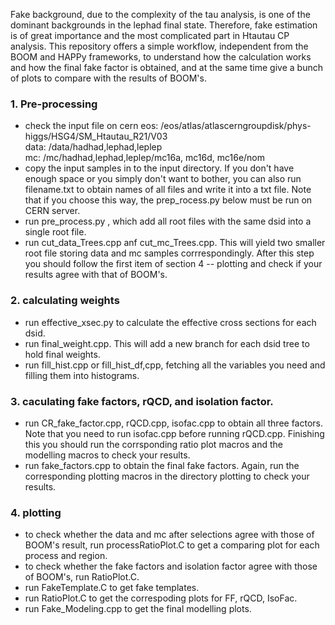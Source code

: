 Fake background, due to the complexity of the tau analysis, is one of the dominant backgrounds in the lephad final state. Therefore, fake estimation is of great importance and the most complicated part in Htautau CP analysis. This repository offers a simple workflow, independent from the BOOM and HAPPy frameworks, to understand how the calculation works and how the final fake factor is obtained, and at the same time give a bunch of plots to compare with the results of BOOM's.

### 1. Pre-processing
- check the input file on cern eos: /eos/atlas/atlascerngroupdisk/phys-higgs/HSG4/SM_Htautau_R21/V03<br>
    data: /data/hadhad,lephad,leplep<br>
    mc: /mc/hadhad,lephad,leplep/mc16a, mc16d, mc16e/nom<br>
- copy the input samples in to the input directory. If you don't have enough space or you simply don't want to bother, you can also run filename.txt to obtain names of all files and write it into a txt file. Note that if you choose this way, the prep_rocess.py below must be run on CERN server.
- run pre_process.py , which add all root files with the same dsid into a single root file.
- run cut_data_Trees.cpp anf cut_mc_Trees.cpp. This will yield two smaller root file storing data and mc samples corrrespondingly. After this step you should follow the first item of section 4 -- plotting and check if your results agree with that of BOOM's.

### 2. calculating weights
- run effective_xsec.py to calculate the effective cross sections for each dsid.
- run final_weight.cpp. This will add a new branch for each dsid tree to hold final weights.
- run fill_hist.cpp or fill_hist_df,cpp, fetching all the variables you need and filling them into histograms.

### 3. caculating fake factors, rQCD, and isolation factor.
- run CR_fake_factor.cpp, rQCD.cpp, isofac.cpp to obtain all three factors. Note that you need to run isofac.cpp before running rQCD.cpp. Finishing this you should run the corrsponding ratio plot macros and the modelling macros to check your results.
- run fake_factors.cpp to obtain the final fake factors. Again, run the corresponding plotting macros in the directory plotting to check your results.

### 4. plotting
- to check whether the data and mc after selections agree with those of BOOM's result, run processRatioPlot.C to get a comparing plot for each process and region.
- to check whether the fake factors and isolation factor agree with those of BOOM's, run RatioPlot.C.
- run FakeTemplate.C to get fake templates.
- run RatioPlot.C to get the correspoding plots for FF, rQCD, IsoFac.
- run Fake_Modeling.cpp to get the final modelling plots.   
